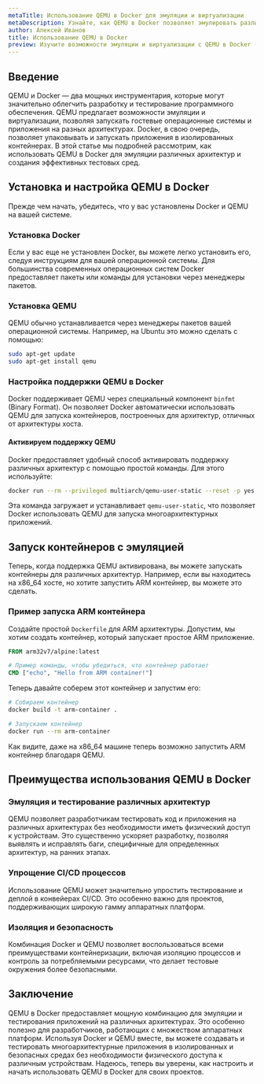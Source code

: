 ```yaml
---
metaTitle: Использование QEMU в Docker для эмуляции и виртуализации
metaDescription: Узнайте, как QEMU в Docker позволяет эмулировать различные архитектуры и системы - от настройки окружения до запуска контейнеров с эмуляцией
author: Алексей Иванов
title: Использование QEMU в Docker
preview: Изучите возможности эмуляции и виртуализации с QEMU в Docker - узнайте как настраивать и запускать контейнеры для различных архитектур с помощью QEMU
---
```


## Введение

QEMU и Docker — два мощных инструментария, которые могут значительно облегчить разработку и тестирование программного обеспечения. QEMU предлагает возможности эмуляции и виртуализации, позволяя запускать гостевые операционные системы и приложения на разных архитектурах. Docker, в свою очередь, позволяет упаковывать и запускать приложения в изолированных контейнерах. В этой статье мы подробней рассмотрим, как использовать QEMU в Docker для эмуляции различных архитектур и создания эффективных тестовых сред.

## Установка и настройка QEMU в Docker

Прежде чем начать, убедитесь, что у вас установлены Docker и QEMU на вашей системе. 

### Установка Docker

Если у вас еще не установлен Docker, вы можете легко установить его, следуя инструкциям для вашей операционной системы. Для большинства современных операционных систем Docker предоставляет пакеты или команды для установки через менеджеры пакетов.

### Установка QEMU

QEMU обычно устанавливается через менеджеры пакетов вашей операционной системы. Например, на Ubuntu это можно сделать с помощью:

```bash
sudo apt-get update
sudo apt-get install qemu
```

### Настройка поддержки QEMU в Docker

Docker поддерживает QEMU через специальный компонент `binfmt` (Binary Format). Он позволяет Docker автоматически использовать QEMU для запуска контейнеров, построенных для архитектур, отличных от архитектуры хоста.

#### Активируем поддержку QEMU

Docker предоставляет удобный способ активировать поддержку различных архитектур с помощью простой команды. Для этого используйте:

```bash
docker run --rm --privileged multiarch/qemu-user-static --reset -p yes
```

Эта команда загружает и устанавливает `qemu-user-static`, что позволяет Docker использовать QEMU для запуска многоархитектурных приложений.

## Запуск контейнеров с эмуляцией

Теперь, когда поддержка QEMU активирована, вы можете запускать контейнеры для различных архитектур. Например, если вы находитесь на x86_64 хосте, но хотите запустить ARM контейнер, вы можете это сделать.

### Пример запуска ARM контейнера

Создайте простой `Dockerfile` для ARM архитектуры. Допустим, мы хотим создать контейнер, который запускает простое ARM приложение.

```Dockerfile
FROM arm32v7/alpine:latest

# Пример команды, чтобы убедиться, что контейнер работает
CMD ["echo", "Hello from ARM container!"]
```

Теперь давайте соберем этот контейнер и запустим его:

```bash
# Собираем контейнер
docker build -t arm-container .

# Запускаем контейнер
docker run --rm arm-container
```

Как видите, даже на x86_64 машине теперь возможно запустить ARM контейнер благодаря QEMU.

## Преимущества использования QEMU в Docker

### Эмуляция и тестирование различных архитектур

QEMU позволяет разработчикам тестировать код и приложения на различных архитектурах без необходимости иметь физический доступ к устройствам. Это существенно ускоряет разработку, позволяя выявлять и исправлять баги, специфичные для определенных архитектур, на ранних этапах.

### Упрощение CI/CD процессов

Использование QEMU может значительно упростить тестирование и деплой в конвейерах CI/CD. Это особенно важно для проектов, поддерживающих широкую гамму аппаратных платформ.

### Изоляция и безопасность

Комбинация Docker и QEMU позволяет воспользоваться всеми преимуществами контейнеризации, включая изоляцию процессов и контроль за потребляемыми ресурсами, что делает тестовые окружения более безопасными.

## Заключение

QEMU в Docker предоставляет мощную комбинацию для эмуляции и тестирования приложений на различных архитектурах. Это особенно полезно для разработчиков, работающих с множеством аппаратных платформ. Используя Docker и QEMU вместе, вы можете создавать и тестировать многоархитектурные приложения в изолированных и безопасных средах без необходимости физического доступа к различным устройствам. Надеюсь, теперь вы уверены, как настроить и начать использовать QEMU в Docker для своих проектов.